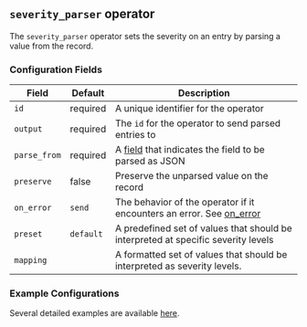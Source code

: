 ## `severity_parser` operator

The `severity_parser` operator sets the severity on an entry by parsing a value from the record.

### Configuration Fields

| Field         | Default   | Description                                                                                     |
| ---           | ---       | ---                                                                                             |
| `id`          | required  | A unique identifier for the operator                                                            |
| `output`      | required  | The `id` for the operator to send parsed entries to                                             |
| `parse_from`  | required  | A [field](/docs/types/field.md) that indicates the field to be parsed as JSON                   |
| `preserve`    | false     | Preserve the unparsed value on the record                                                       |
| `on_error`    | `send`    | The behavior of the operator if it encounters an error. See [on_error](/docs/types/on_error.md) |
| `preset`      | `default` | A predefined set of values that should be interpreted at specific severity levels               |
| `mapping`     |           | A formatted set of values that should be interpreted as severity levels.                        |


### Example Configurations

Several detailed examples are available [here](/docs/types/severity.md).
